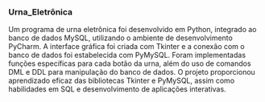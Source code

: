 ### Urna_Eletrônica
Um programa de urna eletrônica foi desenvolvido em Python, integrado ao banco de dados MySQL, utilizando o ambiente de desenvolvimento PyCharm. A interface gráfica foi criada com Tkinter e a conexão com o banco de dados foi estabelecida com PyMySQL. Foram implementadas funções específicas para cada botão da urna, além do uso de comandos DML e DDL para manipulação do banco de dados. O projeto proporcionou aprendizado eficaz das bibliotecas Tkinter e PyMySQL, assim como habilidades em SQL e desenvolvimento de aplicações interativas.
